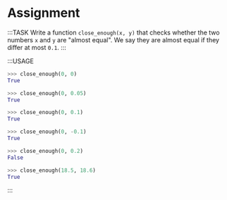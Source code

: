 # Assignment

:::TASK
Write a function `close_enough(x, y)` that checks whether the two numbers `x` and `y` are "almost equal".
We say they are almost equal if they differ at most `0.1`.
:::

:::USAGE

```python
>>> close_enough(0, 0)
True

>>> close_enough(0, 0.05)
True

>>> close_enough(0, 0.1)
True

>>> close_enough(0, -0.1)
True

>>> close_enough(0, 0.2)
False

>>> close_enough(18.5, 18.6)
True
```

:::
